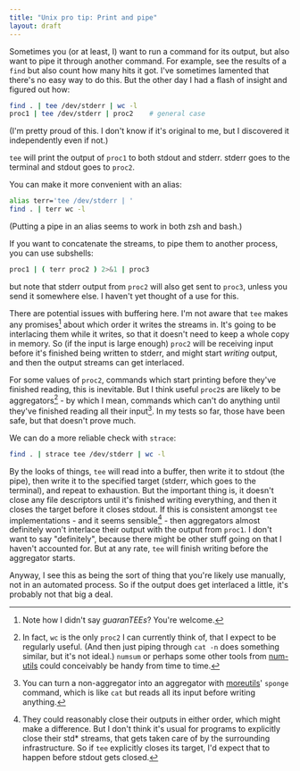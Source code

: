 ```yaml
---
title: "Unix pro tip: Print and pipe"
layout: draft
---
```

Sometimes you (or at least, I) want to run a command for its output, but also want to pipe it through another command. For example, see the results of a `find` but also count how many hits it got. I've sometimes lamented that there's no easy way to do this. But the other day I had a flash of insight and figured out how:

```sh
find . | tee /dev/stderr | wc -l
proc1 | tee /dev/stderr | proc2    # general case
```

(I'm pretty proud of this. I don't know if it's original to me, but I discovered it independently even if not.)

`tee` will print the output of `proc1` to both stdout and stderr. stderr goes to the terminal and stdout goes to `proc2`.

You can make it more convenient with an alias:

```sh
alias terr='tee /dev/stderr | '
find . | terr wc -l
```

(Putting a pipe in an alias seems to work in both zsh and bash.)

If you want to concatenate the streams, to pipe them to another process, you can use subshells:

```sh
proc1 | ( terr proc2 ) 2>&1 | proc3
```

but note that stderr output from `proc2` will also get sent to `proc3`, unless you send it somewhere else. I haven't yet thought of a use for this.

There are potential issues with buffering here. I'm not aware that `tee` makes any promises[^pun] about which order it writes the streams in. It's going to be interlacing them while it writes, so that it doesn't need to keep a whole copy in memory. So (if the input is large enough) `proc2` will be receiving input before it's finished being written to stderr, and might start *writing* output, and then the output streams can get interlaced.

For some values of `proc2`, commands which start printing before they've finished reading, this is inevitable. But I think useful `proc2`s are likely to be aggregators[^useful] - by which I mean, commands which can't do anything until they've finished reading all their input[^sponge]. In my tests so far, those have been safe, but that doesn't prove much.

We can do a more reliable check with `strace`:

```sh
find . | strace tee /dev/stderr | wc -l
```

By the looks of things, `tee` will read into a buffer, then write it to stdout (the pipe), then write it to the specified target (stderr, which goes to the terminal), and repeat to exhaustion. But the important thing is, it doesn't close any file descriptors until it's finished writing everything, and then it closes the target before it closes stdout. If this is consistent amongst `tee` implementations - and it seems sensible[^order] - then aggregators almost definitely won't interlace their output with the output from `proc1`. I don't want to say "definitely", because there might be other stuff going on that I haven't accounted for. But at any rate, `tee` will finish writing before the aggregator starts.

Anyway, I see this as being the sort of thing that you're likely use manually, not in an automated process. So if the output does get interlaced a little, it's probably not that big a deal.

[^pun]: Note how I didn't say *guaranTEEs*? You're welcome.
[^useful]: In fact, `wc` is the only `proc2` I can currently think of, that I expect to be regularly useful. (And then just piping through `cat -n` does something similar, but it's not ideal.) `numsum` or perhaps some other tools from [num-utils](http://freecode.com/projects/num-utils) could conceivably be handy from time to time.
[^sponge]: You can turn a non-aggregator into an aggregator with [moreutils](https://joeyh.name/code/moreutils/)' `sponge` command, which is like `cat` but reads all its input before writing anything.
[^order]: They could reasonably close their outputs in either order, which might make a difference. But I don't think it's usual for programs to explicitly close their std* streams, that gets taken care of by the surrounding infrastructure. So if `tee` explicitly closes its target, I'd expect that to happen before stdout gets closed.
